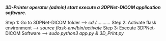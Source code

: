 ***3D-Printer operator (admin) start execute a 3DPNet-DICOM application software.***

Step 1: Go to 3DPNet-DICOM folder     --> *cd /...........*
Step 2: Activate flask environment    --> *source flask-env/bin/activate*
Step 3: Execute 3DPNet-DICOM Software --> *sudo python3 app.py & 3D_Print.py*

